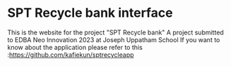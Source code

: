 # SPT Recycle bank interface
This is the website for the project "SPT Recycle bank" A project submitted to EDBA Neo Innovation 2023 at Joseph Uppatham School
If you want to know about the application please refer to this :https://github.com/kafiekun/sptrecycleapp
